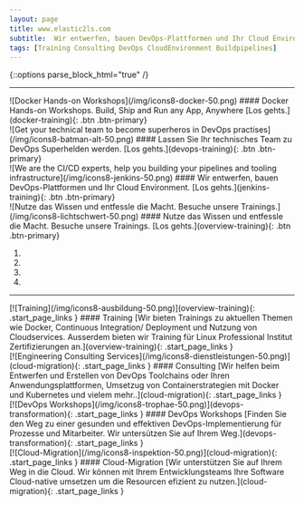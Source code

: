 ```yaml
---
layout: page
title: www.elastic2ls.com
subtitle:  Wir entwerfen, bauen DevOps-Plattformen und Ihr Cloud Environment.
tags: [Training Consulting DevOps CloudEnvironment Buildpipelines]
---
```

{::options parse_block_html="true" /}
<!--- SLIDER -->
<div class="slider">
<div id="carousel-top" class="carousel" data-interval="5000" data-ride="carousel">
<div class="carousel-inner">

___

<div class="item active">
![Docker Hands-on Workshops](/img/icons8-docker-50.png)
#### Docker Hands-on Workshops. Build, Ship and Run any App, Anywhere
[Los gehts.](docker-training){: .btn .btn-primary}
</div>

<div class="item">
![Get your technical team to become superheros in DevOps practises](/img/icons8-batman-alt-50.png)
#### Lassen Sie Ihr technisches Team zu DevOps Superhelden werden.
[Los gehts.](devops-training){: .btn .btn-primary}
</div>

<div class="item">
![We are the CI/CD experts, help you building your pipelines and tooling infrastructure](/img/icons8-jenkins-50.png)
#### Wir entwerfen, bauen DevOps-Plattformen und Ihr Cloud Environment.
[Los gehts.](jenkins-training){: .btn .btn-primary}
</div>

<div class="item">
![Nutze das Wissen und entfessle die Macht. Besuche unsere Trainings.](/img/icons8-lichtschwert-50.png)
#### Nutze das Wissen und entfessle die Macht. Besuche unsere Trainings.
[Los gehts.](overview-training){: .btn .btn-primary}
</div>

<ol class="carousel-indicators ">
  <li data-target="#carousel-top" data-slide-to="0" class="active"></li>
  <li data-target="#carousel-top" data-slide-to="1"></li>
  <li data-target="#carousel-top" data-slide-to="2"></li>
  <li data-target="#carousel-top" data-slide-to="3"></li>
</ol>

</div>

___

</div>
</div>      
<!--- SLIDER -->
<!--- BOXES  -->
<div class="grid-content">

<div class="col-sm-10 col-md-5">
<div class="boxes flexible">
[![Training](/img/icons8-ausbildung-50.png)](overview-training){: .start_page_links }
#### Training
[Wir bieten Trainings zu aktuellen Themen wie Docker, Continuous Integration/ Deployment und Nutzung von Cloudservices. Ausserdem bieten wir Training für Linux Professional Institut Zertifizierungen an.](overview-training){: .start_page_links }
</div>
</div>

<div class="col-sm-10 col-md-5">
<div class="boxes flexible">
[![Engineering Consulting Services](/img/icons8-dienstleistungen-50.png)](cloud-migration){: .start_page_links }
#### Consulting
[Wir helfen beim Entwerfen und Erstellen von DevOps Toolchains oder Ihren Anwendungsplattformen, Umsetzug von Containerstrategien mit Docker und Kubernetes und vielem mehr..](cloud-migration){: .start_page_links }
</div>
</div>

<div class="col-sm-10 col-md-5">
<div class="boxes flexible">
[![DevOps Workshops](/img/icons8-trophae-50.png)](devops-transformation){: .start_page_links }
#### DevOps Workshops
[Finden Sie den Weg zu einer gesunden und effektiven DevOps-Implementierung für Prozesse und Mitarbeiter. Wir untersützen Sie auf Ihrem Weg.](devops-transformation){: .start_page_links }
</div>
</div>

<div class="col-sm-10 col-md-5">
<div class="boxes flexible">
[![Cloud-Migration](/img/icons8-inspektion-50.png)](cloud-migration){: .start_page_links }
#### Cloud-Migration
[Wir unterstützen Sie auf Ihrem Weg in die Cloud. Wir können mit Ihrem Entwicklungsteams Ihre Software Cloud-native umsetzen um die Resourcen efizient zu nutzen.](cloud-migration){: .start_page_links }
</div>
</div>

</div>
<!--- BOXES  -->
